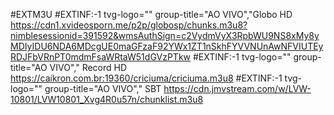 #EXTM3U
#EXTINF:-1 tvg-logo="" group-title="AO VIVO","Globo HD 
https://cdn1.xvideosporn.me/p2p/globosp/chunks.m3u8?nimblesessionid=391592&wmsAuthSign=c2VydmVyX3RpbWU9NS8xMy8yMDIyIDU6NDA6MDcgUE0maGFzaF92YWx1ZT1nSkhFYVVNUnAwNFVIUTEyRDJFbVRnPT0mdmFsaWRtaW51dGVzPTkw
#EXTINF:-1 tvg-logo="" group-title="AO VIVO"," Record HD
https://caikron.com.br:19360/criciuma/criciuma.m3u8
#EXTINF:-1 tvg-logo="" group-title="AO VIVO"," SBT
https://cdn.jmvstream.com/w/LVW-10801/LVW10801_Xvg4R0u57n/chunklist.m3u8

